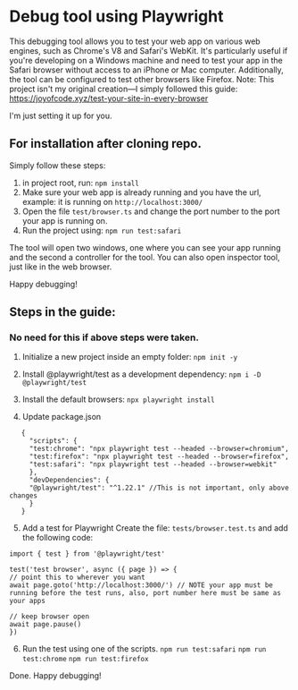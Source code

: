 # Debug tool using Playwright

This debugging tool allows you to test your web app on various web engines, such as Chrome's V8 and Safari's WebKit. It's particularly useful if you're developing on a Windows machine and need to test your app in the Safari browser without access to an iPhone or Mac computer. Additionally, the tool can be configured to test other browsers like Firefox. Note: This project isn't my original creation—I simply followed this guide: https://joyofcode.xyz/test-your-site-in-every-browser

I'm just setting it up for you.

## For installation after cloning repo.

Simply follow these steps:

1. in project root, run: `npm install`
2. Make sure your web app is already running and you have the url, example: it is running on `http://localhost:3000/`
3. Open the file `test/browser.ts` and change the port number to the port your app is running on.
4. Run the project using: `npm run test:safari`

The tool will open two windows, one where you can see your app running and the second a controller for the tool.
You can also open inspector tool, just like in the web browser.

Happy debugging!

## Steps in the guide:

### No need for this if above steps were taken.

1. Initialize a new project inside an empty folder:
   `npm init -y`

2. Install @playwright/test as a development dependency:
   `npm i -D @playwright/test`

3. Install the default browsers:
   `npx playwright install`

4. Update package.json

```
   {
     "scripts": {
     "test:chrome": "npx playwright test --headed --browser=chromium",
     "test:firefox": "npx playwright test --headed --browser=firefox",
     "test:safari": "npx playwright test --headed --browser=webkit"
     },
     "devDependencies": {
     "@playwright/test": "^1.22.1" //This is not important, only above changes
     }
   }
```

5. Add a test for Playwright
   Create the file: `tests/browser.test.ts`
   and add the following code:

```
import { test } from '@playwright/test'

test('test browser', async ({ page }) => {
// point this to wherever you want
await page.goto('http://localhost:3000/') // NOTE your app must be running before the test runs, also, port number here must be same as your apps

// keep browser open
await page.pause()
})
```

6. Run the test using one of the scripts.
   `npm run test:safari`
   `npm run test:chrome`
   `npm run test:firefox`

Done. Happy debugging!
